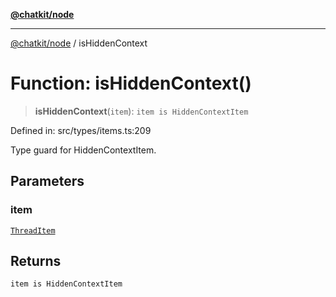 [**@chatkit/node**](../README.md)

***

[@chatkit/node](../README.md) / isHiddenContext

# Function: isHiddenContext()

> **isHiddenContext**(`item`): `item is HiddenContextItem`

Defined in: src/types/items.ts:209

Type guard for HiddenContextItem.

## Parameters

### item

[`ThreadItem`](../type-aliases/ThreadItem.md)

## Returns

`item is HiddenContextItem`

